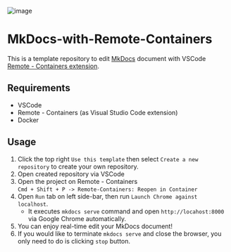 
![image](./img/image.gif)
# MkDocs-with-Remote-Containers
This is a template repository to edit [MkDocs](https://www.mkdocs.org) document with VSCode [Remote - Containers extension](https://marketplace.visualstudio.com/items?itemName=ms-vscode-remote.remote-containers).

## Requirements

- VSCode
- Remote - Containers (as Visual Studio Code extension)
- Docker

## Usage

1. Click the top right `Use this template` then select `Create a new repository` to create your own repository.
2. Open created repository via VSCode
3. Open the project on Remote - Containers  
   `Cmd + Shift + P -> Remote-Containers: Reopen in Container`
4. Open `Run` tab on left side-bar, then run `Launch Chrome against localhost`.
   - It executes `mkdocs serve` command and open `http://locahost:8000` via Google Chrome automatically.
5. You can enjoy real-time edit your MkDocs document!
6. If you would like to terminate `mkdocs serve` and close the browser, you only need to do is clicking `stop` button.

